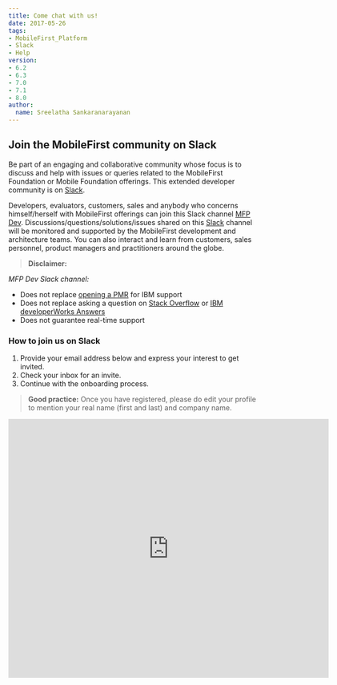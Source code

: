 ```yaml
---
title: Come chat with us!
date: 2017-05-26
tags:
- MobileFirst_Platform
- Slack
- Help
version:
- 6.2
- 6.3
- 7.0
- 7.1
- 8.0
author:
  name: Sreelatha Sankaranarayanan
---
```

##  Join the MobileFirst community on Slack

Be part of an engaging and collaborative community whose focus is to discuss and help with issues or queries related to the MobileFirst Foundation or Mobile Foundation offerings. This extended developer community is on [Slack](https://slack.com/).  

Developers, evaluators, customers, sales and anybody who concerns himself/herself with MobileFirst offerings can join this Slack channel [MFP Dev](https://mfpdev.slack.com/). Discussions/questions/solutions/issues shared on this [Slack](https://mfpdev.slack.com/) channel will be monitored and supported by the MobileFirst development and architecture teams. You can also interact and learn from customers, sales personnel, product managers and practitioners around the globe.

>**Disclaimer:**
>
*MFP Dev Slack channel:*
>
* Does not replace [opening a PMR](https://www-947.ibm.com/support/servicerequest/Home.action) for IBM support
* Does not replace asking a question on [Stack Overflow](http://stackoverflow.com/search?q=%5B*worklight*%5D+or+%5B*mobilefirst*%5D+is%3Aquestion) or [IBM developerWorks Answers](https://developer.ibm.com/answers/search.html?f=&type=question&redirect=search%2Fsearch&sort=relevance&q=mobilefirst+worklight)
* Does not guarantee real-time support

### How to join us on Slack

1. Provide your email address below and express your interest to get invited.
2. Check your inbox for an invite.
3. Continue with the onboarding process.

>**Good practice:** Once you have registered, please do edit your profile to mention your real name (first and last) and company name.

<!--
<p><iframe src="https://slackin.mybluemix.net/" style="overflow:hidden; height:410px; width:310px" scrolling="no" frameborder="0"></iframe></p>
-->
<div class="container">
<iframe src="https://docs.google.com/forms/d/e/1FAIpQLSf7lOgsLa60aejNl1i57URDEoktjHNK9Bg7XFyVFjA0BdpZ3g/viewform?embedded=true" width="640" height="517" frameborder="0" marginheight="0" marginwidth="0">Loading...</iframe>
</div>
